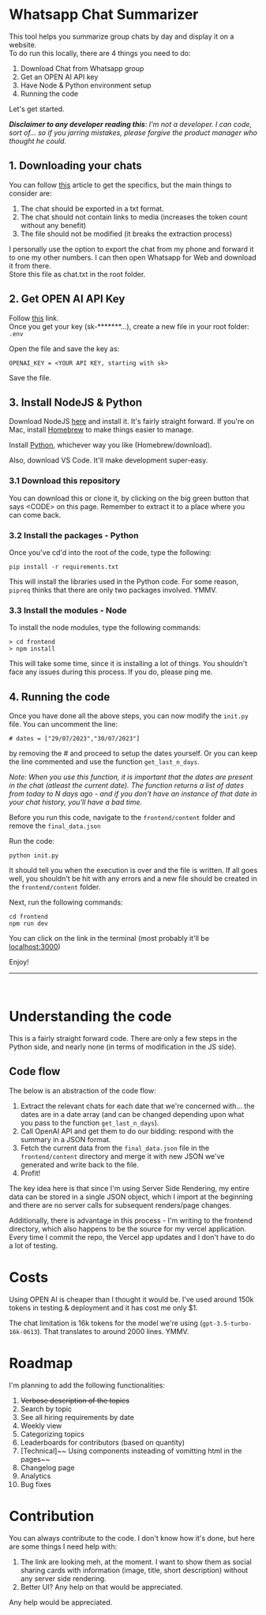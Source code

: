 # Whatsapp Chat Summarizer
This tool helps you summarize group chats by day and display it on a website.  
To do run this locally, there are 4 things you need to do:

1. Download Chat from Whatsapp group
2. Get an OPEN AI API key
3. Have Node & Python environment setup
4. Running the code

Let's get started.

***Disclaimer to any developer reading this***: 
_I'm not a developer. I can code, sort of... so if you jarring mistakes, please forgive the product manager who thought he could._

## 1. Downloading your chats
You can follow [this](https://www.marca.com/en/lifestyle/how-to/2021/11/10/618bbe63ca4741b2138b4608.html) article to get the specifics, but the main things to consider are:
1. The chat should be exported in a txt format.
2. The chat should not contain links to media (increases the token count without any benefit)
3. The file should not be modified (it breaks the extraction process)

I personally use the option to export the chat from my phone and forward it to one my other numbers. I can then open Whatsapp for Web and download it from there.  
Store this file as chat.txt in the root folder.

## 2. Get OPEN AI API Key
Follow [this](https://www.howtogeek.com/885918/how-to-get-an-openai-api-key/) link.  
Once you get your key (sk-*******...), create a new file in your root folder: ```.env```

Open the file and save the key as:
```
OPENAI_KEY = <YOUR API KEY, starting with sk>
```
Save the file.

## 3. Install NodeJS & Python
Download NodeJS [here](https://nodejs.org/en/download) and install it. It's fairly straight forward. If you're on Mac, install [Homebrew](https://brew.sh/) to make things easier to manage. 

Install [Python](https://www.python.org/downloads/), whichever way you like (Homebrew/download).

Also, download VS Code. It'll make development super-easy.

### 3.1 Download this repository
You can download this or clone it, by clicking on the big green button that says \<CODE\> on this page. Remember to extract it to a place where you can come back.

### 3.2 Install the packages - Python
Once you've cd'd into the root of the code, type the following:
```
pip install -r requirements.txt
```
This will install the libraries used in the Python code. For some reason, ```pipreq``` thinks that there are only two packages involved. YMMV.

### 3.3 Install the modules - Node
To install the node modules, type the following commands:
```
> cd frontend
> npm install
```
This will take some time, since it is installing a lot of things. You shouldn't face any issues during this process. If you do, please ping me.

## 4. Running the code
Once you have done all the above steps, you can now modify the ```init.py``` file. You can uncomment the line:
```
# dates = ["29/07/2023","30/07/2023"]
```
by removing the # and proceed to setup the dates yourself. Or you can keep the line commented and use the function ```get_last_n_days```.

_Note: When you use this function, it is important that the dates are present in the chat (atleast the current date). The function returns a list of dates from today to N days ago - and if you don't have an instance of that date in your chat history, you'll have a bad time._

Before you run this code, navigate to the ``frontend/content`` folder and remove the ```final_data.json```

Run the code:

```
python init.py
```

It should tell you when the execution is over and the file is written. If all goes well, you shouldn't be hit with any errors and a new file should be created in the ``frontend/content`` folder.

Next, run the following commands:

```
cd frontend
npm run dev
```

You can click on the link in the terminal (most probably it'll be [localhost:3000](http://localhost:3000))

Enjoy!

----

<br>

# Understanding the code
This is a fairly straight forward code. There are only a few steps in the Python side, and nearly none (in terms of modification in the JS side).

## Code flow
The below is an abstraction of the code flow:

1. Extract the relevant chats for each date that we're concerned with... the dates are in a date array (and can be changed depending upon what you pass to the function ```get_last_n_days```).
2. Call OpenAI API and get them to do our bidding: respond with the summary in a JSON format.
3. Fetch the current data from the ```final_data.json``` file in the ```frontend/content``` directory and merge it with new JSON we've generated and write back to the file.
4. Profit!

The key idea here is that since I'm using Server Side Rendering, my entire data can be stored in a single JSON object, which I import at the beginning and there are no server calls for subsequent renders/page changes.

Additionally, there is advantage in this process - I'm writing to the frontend directory, which also happens to be the source for my vercel application. Every time I commit the repo, the Vercel app updates and I don't have to do a lot of testing.

# Costs
Using OPEN AI is cheaper than I thought it would be.
I've used around 150k tokens in testing & deployment and it has cost me only $1.

The chat limitation is 16k tokens for the model we're using (`gpt-3.5-turbo-16k-0613`). That translates to around 2000 lines. YMMV.

# Roadmap
I'm planning to add the following functionalities:

1. ~~Verbose description of the topics~~
2. Search by topic
3. See all hiring requirements by date
4. Weekly view
5. Categorizing topics
6. Leaderboards for contributors (based on quantity)
7. [Technical]~~ Using components insteading of vomitting html in the pages~~
8. Changelog page
9. Analytics
10. Bug fixes

# Contribution
You can always contribute to the code. I don't know how it's done, but here are some things I need help with:

1. The link are looking meh, at the moment. I want to show them as social sharing cards with information (image, title, short description) without any server side rendering. 
2. Better UI? Any help on that would be appreciated. 

Any help would be appreciated. 

